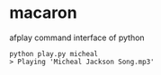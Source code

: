# macaron
afplay command interface of python

```
python play.py micheal
> Playing 'Micheal Jackson Song.mp3'
```
